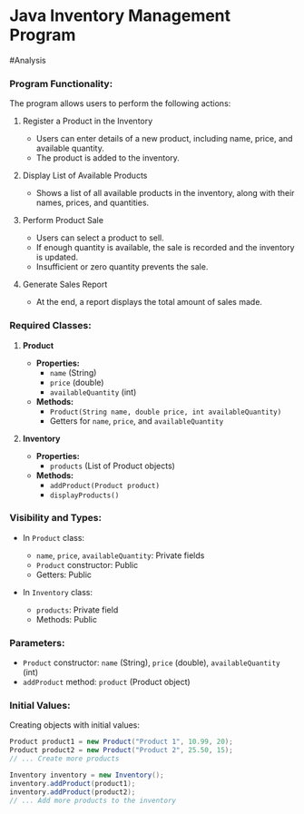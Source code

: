 # Java Inventory Management Program
#Analysis
### Program Functionality:

The program allows users to perform the following actions:

1. Register a Product in the Inventory
   - Users can enter details of a new product, including name, price, and available quantity.
   - The product is added to the inventory.

2. Display List of Available Products
   - Shows a list of all available products in the inventory, along with their names, prices, and quantities.

3. Perform Product Sale
   - Users can select a product to sell.
   - If enough quantity is available, the sale is recorded and the inventory is updated.
   - Insufficient or zero quantity prevents the sale.

4. Generate Sales Report
   - At the end, a report displays the total amount of sales made.

### Required Classes:

1. **Product**
   - **Properties:**
     - `name` (String)
     - `price` (double)
     - `availableQuantity` (int)
   - **Methods:**
     - `Product(String name, double price, int availableQuantity)`
     - Getters for `name`, `price`, and `availableQuantity`

2. **Inventory**
   - **Properties:**
     - `products` (List of Product objects)
   - **Methods:**
     - `addProduct(Product product)`
     - `displayProducts()`

### Visibility and Types:

- In `Product` class:
  - `name`, `price`, `availableQuantity`: Private fields
  - `Product` constructor: Public
  - Getters: Public

- In `Inventory` class:
  - `products`: Private field
  - Methods: Public

### Parameters:

- `Product` constructor: `name` (String), `price` (double), `availableQuantity` (int)
- `addProduct` method: `product` (Product object)

### Initial Values:

Creating objects with initial values:

```java
Product product1 = new Product("Product 1", 10.99, 20);
Product product2 = new Product("Product 2", 25.50, 15);
// ... Create more products

Inventory inventory = new Inventory();
inventory.addProduct(product1);
inventory.addProduct(product2);
// ... Add more products to the inventory

